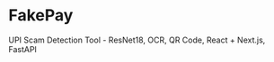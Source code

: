                                         
   
                                   
                                                                         
    
   
         
  
# FakePay  
 
UPI Scam Detection Tool - ResNet18, OCR, QR Code, React + Next.js, FastAPI 
   
  
  
    
   
  
     
    
  
    

   
 
 
 
 
  
